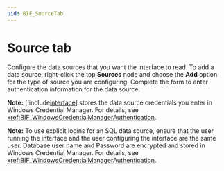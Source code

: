 ```yaml
---
uid: BIF_SourceTab
---
```


# Source tab

<!-- Mark Bishop 6/18/21: Customized for Emerson Syncade -->

<!-- Content below applies to all interfaces -->

Configure the data sources that you want the interface to read. To add a data source, right-click the top **Sources** node and choose the **Add** option for the type of source you are configuring. Complete the form to enter authentication information for the data source.

**Note:** [!include[interface](../includes/product-short.md)] stores the data source credentials you enter in Windows Credential Manager. For details, see <xref:BIF_WindowsCredentialManagerAuthentication>.

<!-- Custom content for interface below -->

**Note:** To use explicit logins for an SQL data source, ensure that the user running the interface and the user configuring the interface are the same user. Database user name and Password are encrypted and stored in Windows Credential Manager. For details, see <xref:BIF_WindowsCredentialManagerAuthentication>.
